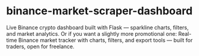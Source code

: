 # binance-market-scraper-dashboard
Live Binance crypto dashboard built with Flask — sparkline charts, filters, and market analytics.  Or if you want a slightly more promotional one:  Real-time Binance market tracker with charts, filters, and export tools — built for traders, open for freelance.

